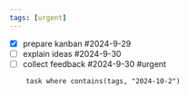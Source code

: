 ```yaml
---
tags: [urgent]
---
```


- [x] prepare kanban #2024-9-29
- [ ] explain ideas #2024-9-30
- [ ] collect feedback #2024-9-30 #urgent

```dataview 
	task where contains(tags, "2024-10-2")
```
